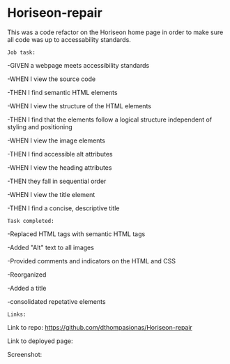 # Horiseon-repair

This was a code refactor on the Horiseon home page in order to make sure
all code was up to accessability standards.

	Job task:
-GIVEN a webpage meets accessibility standards

-WHEN I view the source code

-THEN I find semantic HTML elements

-WHEN I view the structure of the HTML elements

-THEN I find that the elements follow a logical structure independent of styling and positioning

-WHEN I view the image elements

-THEN I find accessible alt attributes

-WHEN I view the heading attributes

-THEN they fall in sequential order

-WHEN I view the title element

-THEN I find a concise, descriptive title

	Task completed:
-Replaced HTML tags with semantic HTML tags

-Added "Alt" text to all images

-Provided comments and indicators on the HTML and CSS

-Reorganized 

-Added a title

-consolidated repetative elements

	Links:

Link to repo: https://github.com/dthompasionas/Horiseon-repair

Link to deployed page: 

Screenshot:


 



